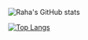 ![Raha's GitHub stats](https://github-readme-stats.vercel.app/api?username=rahamotaqy&include_all_commits=true)

[![Top Langs](https://github-readme-stats.vercel.app/api/top-langs/?username=rahamotaqy&layout=compact)](https://github.com/anuraghazra/github-readme-stats)
